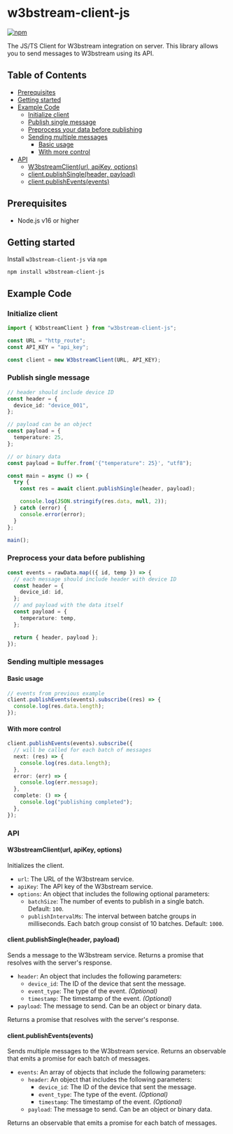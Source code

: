 # w3bstream-client-js

[![npm](https://img.shields.io/npm/v/w3bstream-client-js)](https://www.npmjs.com/package/w3bstream-client-js)

The JS/TS Client for W3bstream integration on server. This library allows you to send messages to W3bstream using its API.

## Table of Contents

- [Prerequisites](#prerequisites)
- [Getting started](#getting-started)
- [Example Code](#example-code)
  - [Initialize client](#initialize-client)
  - [Publish single message](#publish-single-message)
  - [Preprocess your data before publishing](#preprocess-your-data-before-publishing)
  - [Sending multiple messages](#sending-multiple-messages)
    - [Basic usage](#basic-usage)
    - [With more control](#with-more-control)
- [API](#api)
  - [W3bstreamClient(url, apiKey, options)](#w3bstreamclienturl-apikey-options)
  - [client.publishSingle(header, payload)](#clientpublishsingleheader-payload)
  - [client.publishEvents(events)](#clientpublisheventsevents)

## Prerequisites

- Node.js v16 or higher

## Getting started

Install `w3bstream-client-js` via `npm`

```shell
npm install w3bstream-client-js
```

## Example Code

### Initialize client

```typescript
import { W3bstreamClient } from "w3bstream-client-js";

const URL = "http_route";
const API_KEY = "api_key";

const client = new W3bstreamClient(URL, API_KEY);
```

### Publish single message

```typescript
// header should include device ID
const header = {
  device_id: "device_001",
};

// payload can be an object
const payload = {
  temperature: 25,
};

// or binary data
const payload = Buffer.from('{"temperature": 25}', "utf8");

const main = async () => {
  try {
    const res = await client.publishSingle(header, payload);

    console.log(JSON.stringify(res.data, null, 2));
  } catch (error) {
    console.error(error);
  }
};

main();
```

### Preprocess your data before publishing

```ts
const events = rawData.map(({ id, temp }) => {
  // each message should include header with device ID
  const header = {
    device_id: id,
  };
  // and payload with the data itself
  const payload = {
    temperature: temp,
  };

  return { header, payload };
});
```

### Sending multiple messages

#### Basic usage

```ts
// events from previous example
client.publishEvents(events).subscribe((res) => {
  console.log(res.data.length);
});
```

#### With more control

```typescript
client.publishEvents(events).subscribe({
  // will be called for each batch of messages
  next: (res) => {
    console.log(res.data.length);
  },
  error: (err) => {
    console.log(err.message);
  },
  complete: () => {
    console.log("publishing completed");
  },
});
```

### API

#### W3bstreamClient(url, apiKey, options)

Initializes the client.

- `url`: The URL of the W3bstream service.
- `apiKey`: The API key of the W3bstream service.
- `options`: An object that includes the following optional parameters:
  - `batchSize`: The number of events to publish in a single batch. Default: `100`.
  - `publishIntervalMs`: The interval between batche groups in milliseconds. Each batch group consist of 10 batches. Default: `1000`.

#### client.publishSingle(header, payload)

Sends a message to the W3bstream service. Returns a promise that resolves with the server's response.

- `header`: An object that includes the following parameters:
  - `device_id`: The ID of the device that sent the message.
  - `event_type`: The type of the event. _(Optional)_
  - `timestamp`: The timestamp of the event. _(Optional)_
- `payload`: The message to send. Can be an object or binary data.

Returns a promise that resolves with the server's response.

#### client.publishEvents(events)

Sends multiple messages to the W3bstream service. Returns an observable that emits a promise for each batch of messages.

- `events`: An array of objects that include the following parameters:
  - `header`: An object that includes the following parameters:
    - `device_id`: The ID of the device that sent the message.
    - `event_type`: The type of the event. _(Optional)_
    - `timestamp`: The timestamp of the event. _(Optional)_
  - `payload`: The message to send. Can be an object or binary data.

Returns an observable that emits a promise for each batch of messages.

